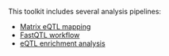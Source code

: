 This toolkit includes several analysis pipelines:

- [Matrix eQTL mapping](https://github.com/yizhenzhong/eQTLTool/blob/master/MatrixeQTL_pipeline.md)
- [FastQTL workflow](https://github.com/yizhenzhong/eQTLTool/blob/master/FastQTL_workflow.md)
- [eQTL enrichment analysis](https://github.com/yizhenzhong/eQTLTool/blob/master/enrich_analysis.md)
